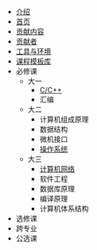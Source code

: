 - [介绍](intro.md)
- [首页](README.md)
- [贡献内容](Contribution.md)
- [贡献者](https://github.com/SCU-CS/Contributors/blob/main/README.md)
- [工具与环境](https://scu-cs.github.io/Tool-Intro/)
- [课程模板库](https://scu-cs.github.io/Course-Template/)
- 必修课
  - 大一
    - [C/C++](https://scu-cs.github.io/C-Cpp/)
    - 汇编
  - 大二
    - 计算机组成原理
    - 数据结构
    - 微机接口
    - [操作系统](https://scu-cs.github.io/OperationSystem/)
  - 大三
    - [计算机网络](https://scu-cs.github.io/ComputerNetwork/)
    - 软件工程
    - 数据库原理
    - 编译原理
    - 计算机体系结构
- 选修课
- 跨专业
- 公选课